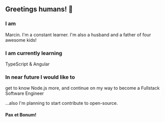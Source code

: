 ## Greetings humans! 👋
### I am
Marcin. I'm a constant learner. I'm also a husband and a father of four awesome kids!

### I am currently learning
TypeScript & Angular

### In near future I would like to 
get to know Node.js more, and continue on my way to become a Fullstack Software Engineer

...also I'm planning to start contribute to open-source.


#### Pax et Bonum!
<!--
**marcindampc/marcindampc** is a ✨ _special_ ✨ repository because its `README.md` (this file) appears on your GitHub profile.

Here are some ideas to get you started:

- 🔭 I’m currently working on ...
- 🌱 I’m currently learning ...
- 👯 I’m looking to collaborate on ...
- 🤔 I’m looking for help with ...
- 💬 Ask me about ...
- 📫 How to reach me: ...
- 😄 Pronouns: ...
- ⚡ Fun fact: ...
-->
